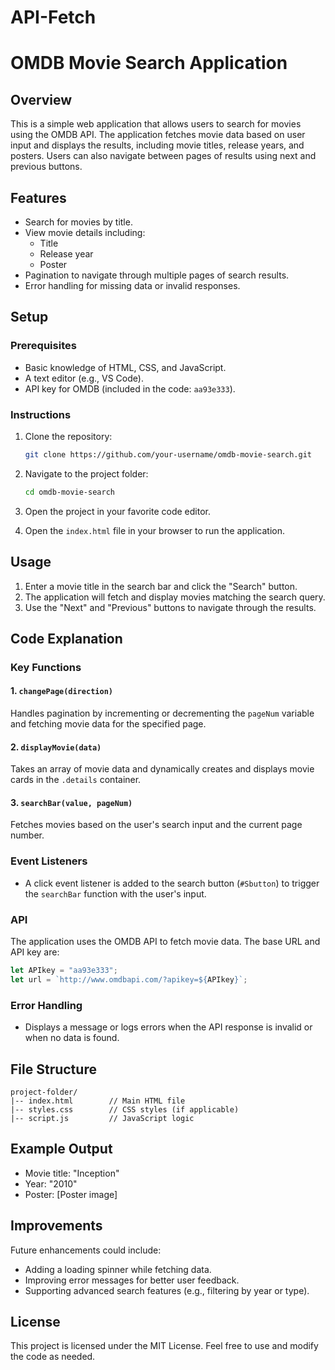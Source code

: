 # API-Fetch
# OMDB Movie Search Application

## Overview
This is a simple web application that allows users to search for movies using the OMDB API. The application fetches movie data based on user input and displays the results, including movie titles, release years, and posters. Users can also navigate between pages of results using next and previous buttons.

## Features
- Search for movies by title.
- View movie details including:
  - Title
  - Release year
  - Poster
- Pagination to navigate through multiple pages of search results.
- Error handling for missing data or invalid responses.

## Setup

### Prerequisites
- Basic knowledge of HTML, CSS, and JavaScript.
- A text editor (e.g., VS Code).
- API key for OMDB (included in the code: `aa93e333`).

### Instructions
1. Clone the repository:
   ```bash
   git clone https://github.com/your-username/omdb-movie-search.git
   ```

2. Navigate to the project folder:
   ```bash
   cd omdb-movie-search
   ```

3. Open the project in your favorite code editor.

4. Open the `index.html` file in your browser to run the application.

## Usage

1. Enter a movie title in the search bar and click the "Search" button.
2. The application will fetch and display movies matching the search query.
3. Use the "Next" and "Previous" buttons to navigate through the results.

## Code Explanation

### Key Functions

#### 1. `changePage(direction)`
Handles pagination by incrementing or decrementing the `pageNum` variable and fetching movie data for the specified page.

#### 2. `displayMovie(data)`
Takes an array of movie data and dynamically creates and displays movie cards in the `.details` container.

#### 3. `searchBar(value, pageNum)`
Fetches movies based on the user's search input and the current page number.

### Event Listeners

- A click event listener is added to the search button (`#Sbutton`) to trigger the `searchBar` function with the user's input.

### API
The application uses the OMDB API to fetch movie data. The base URL and API key are:
```javascript
let APIkey = "aa93e333";
let url = `http://www.omdbapi.com/?apikey=${APIkey}`;
```

### Error Handling
- Displays a message or logs errors when the API response is invalid or when no data is found.

## File Structure
```
project-folder/
|-- index.html        // Main HTML file
|-- styles.css        // CSS styles (if applicable)
|-- script.js         // JavaScript logic
```

## Example Output
- Movie title: "Inception"
- Year: "2010"
- Poster: [Poster image]

## Improvements
Future enhancements could include:
- Adding a loading spinner while fetching data.
- Improving error messages for better user feedback.
- Supporting advanced search features (e.g., filtering by year or type).

## License
This project is licensed under the MIT License. Feel free to use and modify the code as needed.
